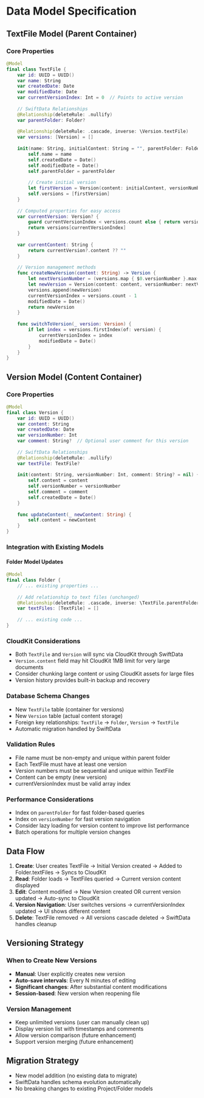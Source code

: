# Data Model Specification

## TextFile Model (Parent Container)

### Core Properties
```swift
@Model
final class TextFile {
    var id: UUID = UUID()
    var name: String
    var createdDate: Date
    var modifiedDate: Date
    var currentVersionIndex: Int = 0  // Points to active version
    
    // SwiftData Relationships
    @Relationship(deleteRule: .nullify) 
    var parentFolder: Folder?
    
    @Relationship(deleteRule: .cascade, inverse: \Version.textFile)
    var versions: [Version] = []
    
    init(name: String, initialContent: String = "", parentFolder: Folder? = nil) {
        self.name = name
        self.createdDate = Date()
        self.modifiedDate = Date()
        self.parentFolder = parentFolder
        
        // Create initial version
        let firstVersion = Version(content: initialContent, versionNumber: 1)
        self.versions = [firstVersion]
    }
    
    // Computed properties for easy access
    var currentVersion: Version? {
        guard currentVersionIndex < versions.count else { return versions.first }
        return versions[currentVersionIndex]
    }
    
    var currentContent: String {
        return currentVersion?.content ?? ""
    }
    
    // Version management methods
    func createNewVersion(content: String) -> Version {
        let nextVersionNumber = (versions.map { $0.versionNumber }.max() ?? 0) + 1
        let newVersion = Version(content: content, versionNumber: nextVersionNumber)
        versions.append(newVersion)
        currentVersionIndex = versions.count - 1
        modifiedDate = Date()
        return newVersion
    }
    
    func switchToVersion(_ version: Version) {
        if let index = versions.firstIndex(of: version) {
            currentVersionIndex = index
            modifiedDate = Date()
        }
    }
}
```

## Version Model (Content Container)

### Core Properties
```swift
@Model
final class Version {
    var id: UUID = UUID()
    var content: String
    var createdDate: Date
    var versionNumber: Int
    var comment: String?  // Optional user comment for this version
    
    // SwiftData Relationships
    @Relationship(deleteRule: .nullify)
    var textFile: TextFile?
    
    init(content: String, versionNumber: Int, comment: String? = nil) {
        self.content = content
        self.versionNumber = versionNumber
        self.comment = comment
        self.createdDate = Date()
    }
    
    func updateContent(_ newContent: String) {
        self.content = newContent
    }
}
```

### Integration with Existing Models

#### Folder Model Updates
```swift
@Model
final class Folder {
    // ... existing properties ...
    
    // Add relationship to text files (unchanged)
    @Relationship(deleteRule: .cascade, inverse: \TextFile.parentFolder) 
    var textFiles: [TextFile] = []
    
    // ... existing code ...
}
```

### CloudKit Considerations
- Both `TextFile` and `Version` will sync via CloudKit through SwiftData
- `Version.content` field may hit CloudKit 1MB limit for very large documents
- Consider chunking large content or using CloudKit assets for large files
- Version history provides built-in backup and recovery

### Database Schema Changes
- New `TextFile` table (container for versions)
- New `Version` table (actual content storage)
- Foreign key relationships: `TextFile` → `Folder`, `Version` → `TextFile`
- Automatic migration handled by SwiftData

### Validation Rules
- File name must be non-empty and unique within parent folder
- Each TextFile must have at least one version
- Version numbers must be sequential and unique within TextFile
- Content can be empty (new version)
- currentVersionIndex must be valid array index

### Performance Considerations
- Index on `parentFolder` for fast folder-based queries
- Index on `versionNumber` for fast version navigation
- Consider lazy loading for version content to improve list performance
- Batch operations for multiple version changes

## Data Flow

1. **Create**: User creates TextFile → Initial Version created → Added to Folder.textFiles → Syncs to CloudKit
2. **Read**: Folder loads → TextFiles queried → Current version content displayed
3. **Edit**: Content modified → New Version created OR current version updated → Auto-sync to CloudKit
4. **Version Navigation**: User switches versions → currentVersionIndex updated → UI shows different content
5. **Delete**: TextFile removed → All versions cascade deleted → SwiftData handles cleanup

## Versioning Strategy

### When to Create New Versions
- **Manual**: User explicitly creates new version
- **Auto-save intervals**: Every N minutes of editing
- **Significant changes**: After substantial content modifications
- **Session-based**: New version when reopening file

### Version Management
- Keep unlimited versions (user can manually clean up)
- Display version list with timestamps and comments
- Allow version comparison (future enhancement)
- Support version merging (future enhancement)

## Migration Strategy
- New model addition (no existing data to migrate)
- SwiftData handles schema evolution automatically
- No breaking changes to existing Project/Folder models